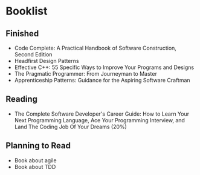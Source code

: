 Booklist
======
Finished
------
* Code Complete: A Practical Handbook of Software Construction, Second Edition
* Headfirst Design Patterns
* Effective C++: 55 Specific Ways to Improve Your Programs and Designs
* The Pragmatic Programmer: From Journeyman to Master
* Apprenticeship Patterns: Guidance for the Aspiring Software Craftman

Reading
------
* The Complete Software Developer's Career Guide: How to Learn Your Next Programming Language, Ace Your Programming Interview, and Land The Coding Job Of Your Dreams (20%)

Planning to Read
------
* Book about agile
* Book about TDD
